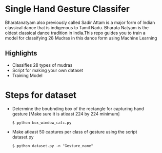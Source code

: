 # Single Hand Gesture Classifer


Bharatanatyam also previously called Sadir Attam is a major form of Indian classical dance that is indigenous to Tamil Nadu. Bharata Natyam is the oldest classical dance tradition in India.This repo guides you to train a model for classifying 28 Mudras in this dance form using Machine Learning

## Highlights
  - Classifies 28 types of mudras
  - Script for making your own dataset
  - Training Model

# Steps for dataset

  - Determine the boubnding box of the rectangle for capturing hand gesture [Make sure it is atleast 224 by 224 minimum]
    ```sg
    $ python box_window_calc.py
     ```
  - Make atleast 50 captures per class of gesture using the script dataset.py
    ```sg
    $ python dataset.py -n "Gesture_name"
     ```
